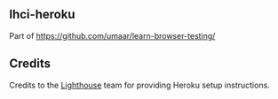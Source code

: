 ## lhci-heroku

Part of https://github.com/umaar/learn-browser-testing/

## Credits

Credits to the [Lighthouse](https://github.com/GoogleChrome/lighthouse-ci) team for providing Heroku setup instructions.